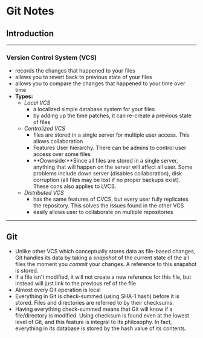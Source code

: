 # Git Notes

## Introduction
---
### Version Control System (VCS)
* records the changes that happened to your files
* allows you to revert back to previous state of your files
* allows you to compare the changes that happened to your time over time
* **Types:**
    - _Local VCS_
        + a localized simple database system for your files
        + by adding up the time patches, it can re-create a previous state of files
    - _Centralized VCS_
        + files are stored in a single server for multiple user access. This allows collaboration
        + Features User hierarchy. There can be admins to control user access over some files
        + **Downside:**Since all files are stored in a single server, anything that will happen on the server will affect all user. Some problems include down server (disables collaboration), disk corruption (all files may be lost if no proper backups exist). These cons also applies to LVCS.
    - _Distributed VCS_
        + has the same features of CVCS, but every user fully replicates the repository. This solves the issues found in the other VCS
        + easily allows user to collaborate on multiple repositories

---
## Git
* Unlike other VCS which conceptually stores data as file-based changes, Git handles its data by taking a *snapshot* of the current state of the all files the moment you *commit* your changes. A reference to this snapshot is stored.
* If a file isn't modified, it will not create a new reference for this file, but instead will just link to the previous ref of the file
* Almost every Git operation is local
* Everything in Git is check-summed (using SHA-1 hash) before it is stored. Files and directories are referred to by their checksums.
* Having everything check-summed means that Git will know if a file/directory is modified. Using checksum is found even at the lowest level of Git, and this feature is integral to its philosophy. In fact, everything in its database is stored by the hash value of its contents.
